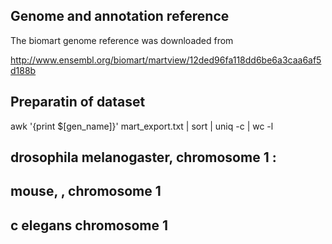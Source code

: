 ## Genome and annotation reference


The biomart  genome reference  was downloaded from 

http://www.ensembl.org/biomart/martview/12ded96fa118dd6be6a3caa6af5d188b


## Preparatin of dataset


awk '{print $[gen_name]}'  mart_export.txt   | sort | uniq -c | wc -l


## drosophila melanogaster, chromosome 1 : 

##  mouse, , chromosome 1  

## c elegans chromosome 1 
